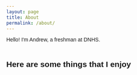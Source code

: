 ```yaml
---
layout: page
title: About
permalink: /about/
---
```


<style>
    body {
        font-family: sans-serif;
        
    }
</style>

Hello! I'm Andrew, a freshman at DNHS.
<br>
<br>
## Here are some things that I enjoy